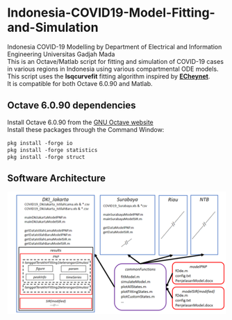 # Indonesia-COVID19-Model-Fitting-and-Simulation
Indonesia COVID-19 Modelling by Department of Electrical and Information Engineering Universitas Gadjah Mada\
This is an Octave/Matlab script for fitting and simulation of COVID-19 cases in various regions in Indonesia using various compartmental ODE models.\
This script uses the **lsqcurvefit** fitting algorithm inspired by [**ECheynet**](https://github.com/ECheynet/SEIR).\
It is compatible for both Octave 6.0.90 and Matlab.
## Octave 6.0.90 dependencies
Install Octave 6.0.90 from the [GNU Octave website](https://ftp.gnu.org/gnu/octave/)\
Install these packages through the Command Window:
```
pkg install -forge io
pkg install -forge statistics
pkg install -forge struct
```
## Software Architecture
![Image of Software Architecture](https://github.com/BagaskaraPutra/Indonesia-COVID19-Model-Fitting-and-Simulation/blob/master/ArsitekturProgram.png)
